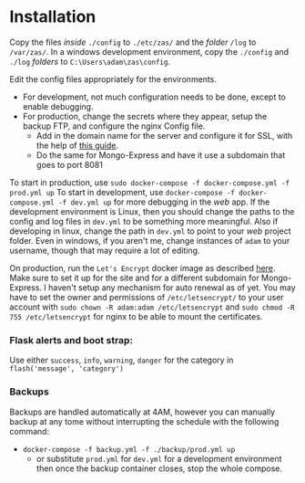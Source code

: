 # Installation
Copy the files *inside* `./config` to `./etc/zas/` and the *folder* `/log` to `/var/zas/`.
In a windows development environment, copy the `./config` and `./log` *folders* to `C:\Users\adam\zas\config`.

Edit the config files appropriately for the environments.
* For development, not much configuration needs to be done, except to enable debugging.
* For production, change the secrets where they appear, setup the backup FTP, and configure the nginx Config file.
  * Add in the domain name for the server and configure it for SSL, with the help of [this guide](https://www.digitalocean.com/community/tutorials/how-to-secure-nginx-with-let-s-encrypt-on-ubuntu-14-04).
  * Do the same for Mongo-Express and have it use a subdomain that goes to port 8081

To start in production, use `sudo docker-compose -f docker-compose.yml -f prod.yml up`
To start in development, use `docker-compose -f docker-compose.yml -f dev.yml up` for more debugging in the *web* app.
If the development environment is Linux, then you should change the paths to the config and log files in `dev.yml` to be something more meaningful.
Also if developing in linux, change the path in `dev.yml` to point to your *web* project folder.
Even in windows, if you aren't me, change instances of `adam` to your username, though that may require a lot of editing.

On production, run the `Let's Encrypt` docker image as described [here](http://letsencrypt.readthedocs.org/en/latest/using.html#running-with-docker).
Make sure to set it up for the site and for a different subdomain for Mongo-Express.
I haven't setup any mechanism for auto renewal as of yet.
You may have to set the owner and permissions of `/etc/letsencrypt/` to your user account with `sudo chown -R adam:adam /etc/letsencrypt` and 
`sudo chmod -R 755 /etc/letsencrypt` for nginx to be able to mount the certificates.

### Flask alerts and boot strap:
Use either  `success`, `info`, `warning`, `danger` for the category in `flash('message', 'category')`

### Backups
Backups are handled automatically at 4AM, however you can manually backup at any tome without interrupting the schedule with the following command:
* `docker-compose -f backup.yml -f ./backup/prod.yml up`
  * or substitute `prod.yml` for `dev.yml` for a development environment
then once the backup container closes, stop the whole compose.
